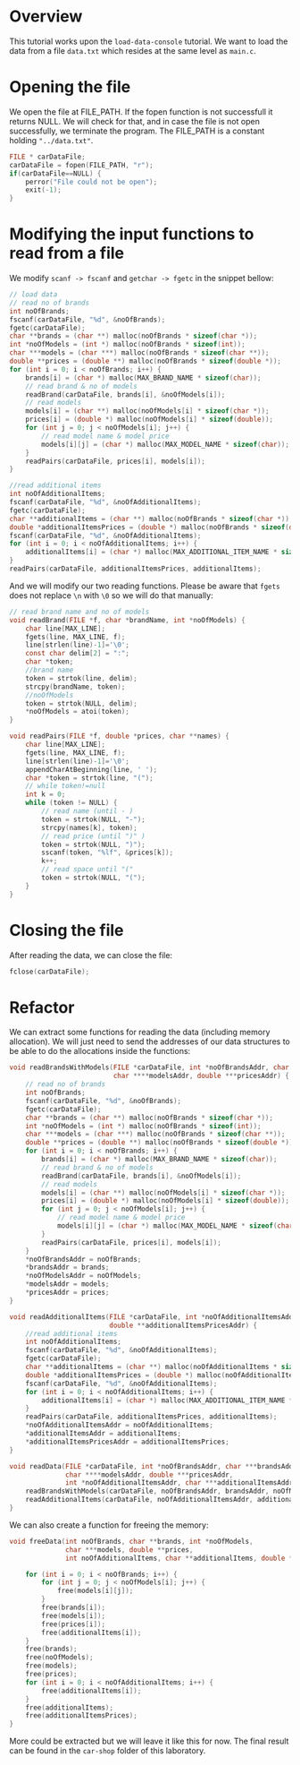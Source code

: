 # Overview

This tutorial works upon the `load-data-console` tutorial. We want to load the data from a file `data.txt` which resides at the same level as `main.c`.

# Opening the file

We open the file at FILE_PATH. If the fopen function is not successfull it returns NULL. We will check for that, and in case the file is not open successfully, we terminate the program.
The FILE_PATH is a constant holding `"../data.txt"`.

```c
FILE * carDataFile;
carDataFile = fopen(FILE_PATH, "r");
if(carDataFile==NULL) {
    perror("File could not be open");
    exit(-1);
}
```

# Modifying the input functions to read from a file

We modify `scanf -> fscanf` and `getchar -> fgetc` in the snippet bellow:

```c
// load data
// read no of brands
int noOfBrands;
fscanf(carDataFile, "%d", &noOfBrands);
fgetc(carDataFile);
char **brands = (char **) malloc(noOfBrands * sizeof(char *));
int *noOfModels = (int *) malloc(noOfBrands * sizeof(int));
char ***models = (char ***) malloc(noOfBrands * sizeof(char **));
double **prices = (double **) malloc(noOfBrands * sizeof(double *));
for (int i = 0; i < noOfBrands; i++) {
    brands[i] = (char *) malloc(MAX_BRAND_NAME * sizeof(char));
    // read brand & no of models
    readBrand(carDataFile, brands[i], &noOfModels[i]);
    // read models
    models[i] = (char **) malloc(noOfModels[i] * sizeof(char *));
    prices[i] = (double *) malloc(noOfModels[i] * sizeof(double));
    for (int j = 0; j < noOfModels[i]; j++) {
        // read model name & model price
        models[i][j] = (char *) malloc(MAX_MODEL_NAME * sizeof(char));
    }
    readPairs(carDataFile, prices[i], models[i]);
}

//read additional items
int noOfAdditionalItems;
fscanf(carDataFile, "%d", &noOfAdditionalItems);
fgetc(carDataFile);
char **additionalItems = (char **) malloc(noOfBrands * sizeof(char *));
double *additionalItemsPrices = (double *) malloc(noOfBrands * sizeof(double));
fscanf(carDataFile, "%d", &noOfAdditionalItems);
for (int i = 0; i < noOfAdditionalItems; i++) {
    additionalItems[i] = (char *) malloc(MAX_ADDITIONAL_ITEM_NAME * sizeof(char));
}
readPairs(carDataFile, additionalItemsPrices, additionalItems);
```

And we will modify our two reading functions. Please be aware that `fgets` does not replace `\n` with `\0` so we will do that manually:

```c
// read brand name and no of models
void readBrand(FILE *f, char *brandName, int *noOfModels) {
    char line[MAX_LINE];
    fgets(line, MAX_LINE, f);
    line[strlen(line)-1]='\0';
    const char delim[2] = ":";
    char *token;
    //brand name
    token = strtok(line, delim);
    strcpy(brandName, token);
    //noOfModels
    token = strtok(NULL, delim);
    *noOfModels = atoi(token);
}

void readPairs(FILE *f, double *prices, char **names) {
    char line[MAX_LINE];
    fgets(line, MAX_LINE, f);
    line[strlen(line)-1]='\0';
    appendCharAtBeginning(line, ' ');
    char *token = strtok(line, "(");
    // while token!=null
    int k = 0;
    while (token != NULL) {
        // read name (until - )
        token = strtok(NULL, "-");
        strcpy(names[k], token);
        // read price (until ")" )
        token = strtok(NULL, ")");
        sscanf(token, "%lf", &prices[k]);
        k++;
        // read space until "("
        token = strtok(NULL, "(");
    }
}
```

# Closing the file

After reading the data, we can close the file:

```c
fclose(carDataFile);
````

# Refactor

We can extract some functions for reading the data (including memory allocation). We will just need to send the addresses of our data structures to be able to do the allocations inside the functions:
```c
void readBrandsWithModels(FILE *carDataFile, int *noOfBrandsAddr, char ***brandsAddr, int **noOfModelsAddr,
                          char ****modelsAddr, double ***pricesAddr) {
    // read no of brands
    int noOfBrands;
    fscanf(carDataFile, "%d", &noOfBrands);
    fgetc(carDataFile);
    char **brands = (char **) malloc(noOfBrands * sizeof(char *));
    int *noOfModels = (int *) malloc(noOfBrands * sizeof(int));
    char ***models = (char ***) malloc(noOfBrands * sizeof(char **));
    double **prices = (double **) malloc(noOfBrands * sizeof(double *));
    for (int i = 0; i < noOfBrands; i++) {
        brands[i] = (char *) malloc(MAX_BRAND_NAME * sizeof(char));
        // read brand & no of models
        readBrand(carDataFile, brands[i], &noOfModels[i]);
        // read models
        models[i] = (char **) malloc(noOfModels[i] * sizeof(char *));
        prices[i] = (double *) malloc(noOfModels[i] * sizeof(double));
        for (int j = 0; j < noOfModels[i]; j++) {
            // read model name & model price
            models[i][j] = (char *) malloc(MAX_MODEL_NAME * sizeof(char));
        }
        readPairs(carDataFile, prices[i], models[i]);
    }
    *noOfBrandsAddr = noOfBrands;
    *brandsAddr = brands;
    *noOfModelsAddr = noOfModels;
    *modelsAddr = models;
    *pricesAddr = prices;
}

void readAdditionalItems(FILE *carDataFile, int *noOfAdditionalItemsAddr, char ***additionalItemsAddr,
                         double **additionalItemsPricesAddr) {
    //read additional items
    int noOfAdditionalItems;
    fscanf(carDataFile, "%d", &noOfAdditionalItems);
    fgetc(carDataFile);
    char **additionalItems = (char **) malloc(noOfAdditionalItems * sizeof(char *));
    double *additionalItemsPrices = (double *) malloc(noOfAdditionalItems * sizeof(double));
    fscanf(carDataFile, "%d", &noOfAdditionalItems);
    for (int i = 0; i < noOfAdditionalItems; i++) {
        additionalItems[i] = (char *) malloc(MAX_ADDITIONAL_ITEM_NAME * sizeof(char));
    }
    readPairs(carDataFile, additionalItemsPrices, additionalItems);
    *noOfAdditionalItemsAddr = noOfAdditionalItems;
    *additionalItemsAddr = additionalItems;
    *additionalItemsPricesAddr = additionalItemsPrices;
}

void readData(FILE *carDataFile, int *noOfBrandsAddr, char ***brandsAddr, int **noOfModelsAddr,
              char ****modelsAddr, double ***pricesAddr,
              int *noOfAdditionalItemsAddr, char ***additionalItemsAddr, double **additionalItemsPricesAddr) {
    readBrandsWithModels(carDataFile, noOfBrandsAddr, brandsAddr, noOfModelsAddr, modelsAddr, pricesAddr);
    readAdditionalItems(carDataFile, noOfAdditionalItemsAddr, additionalItemsAddr, additionalItemsPricesAddr);
}
```

We can also create a function for freeing the memory:
```c
void freeData(int noOfBrands, char **brands, int *noOfModels,
              char ***models, double **prices,
              int noOfAdditionalItems, char **additionalItems, double *additionalItemsPrices) {

    for (int i = 0; i < noOfBrands; i++) {
        for (int j = 0; j < noOfModels[i]; j++) {
            free(models[i][j]);
        }
        free(brands[i]);
        free(models[i]);
        free(prices[i]);
        free(additionalItems[i]);
    }
    free(brands);
    free(noOfModels);
    free(models);
    free(prices);
    for (int i = 0; i < noOfAdditionalItems; i++) {
        free(additionalItems[i]);
    }
    free(additionalItems);
    free(additionalItemsPrices);
}
```

More could be extracted but we will leave it like this for now. The final result can be found in the `car-shop` folder of this laboratory.
